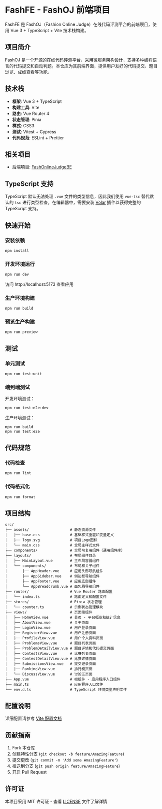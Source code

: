 # FashFE - FashOJ 前端项目

FashFE 是 FashOJ（Fashion Online Judge）在线代码评测平台的前端项目，使用 Vue 3 + TypeScript + Vite 技术栈构建。

## 项目简介

FashOJ 是一个开源的在线代码评测平台，采用微服务架构设计，支持多种编程语言的代码提交和自动判题。本仓库为其前端界面，提供用户友好的代码提交、题目浏览、成绩查看等功能。

## 技术栈

- **框架**: Vue 3 + TypeScript
- **构建工具**: Vite
- **路由**: Vue Router 4
- **状态管理**: Pinia
- **样式**: CSS3
- **测试**: Vitest + Cypress
- **代码规范**: ESLint + Prettier

## 相关项目

- 后端项目: [FashOnlineJudgeBE](https://github.com/FashOJ/FashOnlineJudgeBE)



## TypeScript 支持

TypeScript 默认无法处理 `.vue` 文件的类型信息，因此我们使用 `vue-tsc` 替代默认的 `tsc` 进行类型检查。在编辑器中，需要安装 [Volar](https://marketplace.visualstudio.com/items?itemName=Vue.volar) 插件以获得完整的 TypeScript 支持。

## 快速开始

### 安装依赖

```sh
npm install
```

### 开发环境运行

```sh
npm run dev
```

访问 http://localhost:5173 查看应用

### 生产环境构建

```sh
npm run build
```

### 预览生产构建

```sh
npm run preview
```

## 测试

### 单元测试

```sh
npm run test:unit
```

### 端到端测试

开发环境测试：
```sh
npm run test:e2e:dev
```

生产环境测试：
```sh
npm run build
npm run test:e2e
```

## 代码规范

### 代码检查

```sh
npm run lint
```

### 代码格式化

```sh
npm run format
```

## 项目结构

```
src/
├── assets/                   # 静态资源文件
│   ├── base.css              # 基础样式重置和变量定义
│   ├── logo.svg              # 项目Logo图标
│   └── main.css              # 全局主样式文件
├── components/               # 全局可复用组件（通用组件库）
├── layouts/                  # 布局组件目录
│   ├── MainLayout.vue        # 主布局容器组件
│   └── components/           # 布局相关子组件
│       ├── AppHeader.vue     # 应用头部导航组件
│       ├── AppSidebar.vue    # 侧边栏导航组件
│       ├── AppFooter.vue     # 应用底部组件
│       └── AppBreadcrumb.vue # 面包屑导航组件
├── router/                   # Vue Router 路由配置
│   └── index.ts              # 路由定义和配置文件
├── stores/                   # Pinia 状态管理
│   └── counter.ts            # 示例状态管理模块
├── views/                    # 页面级组件
│   ├── HomeView.vue          # 首页 - 平台概览和统计信息
│   ├── AboutView.vue         # 关于页面
│   ├── LoginView.vue         # 用户登录页面
│   ├── RegisterView.vue      # 用户注册页面
│   ├── ProfileView.vue       # 用户个人资料页面
│   ├── ProblemsView.vue      # 题目列表页面
│   ├── ProblemDetailView.vue # 题目详情和代码提交页面
│   ├── ContestsView.vue      # 比赛列表页面
│   ├── ContestDetailView.vue # 比赛详情页面
│   ├── SubmissionsView.vue   # 提交记录页面
│   ├── RankingView.vue       # 排行榜页面
│   └── DiscussView.vue       # 讨论区页面
├── App.vue                   # 根组件 - 应用程序入口组件
├── main.ts                   # 应用程序入口文件
└── env.d.ts                  # TypeScript 环境类型声明文件
```

## 配置说明

详细配置请参考 [Vite 配置文档](https://vite.dev/config/)

## 贡献指南

1. Fork 本仓库
2. 创建特性分支 (`git checkout -b feature/AmazingFeature`)
3. 提交更改 (`git commit -m 'Add some AmazingFeature'`)
4. 推送到分支 (`git push origin feature/AmazingFeature`)
5. 开启 Pull Request

## 许可证

本项目采用 MIT 许可证 - 查看 [LICENSE](LICENSE) 文件了解详情
